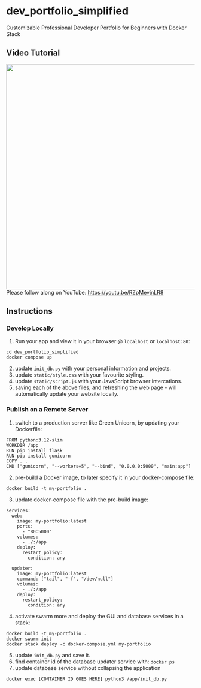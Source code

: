 # dev_portfolio_simplified
Customizable Professional Developer Portfolio for Beginners with Docker Stack

## Video Tutorial
<a href="https://youtu.be/RZpMevjnLR8"><img src="https://github.com/user-attachments/assets/d32f32b1-a656-41ab-affd-5d58415d5023" width=600px></a>
<br>
Please follow along on YouTube: https://youtu.be/RZpMevjnLR8

## Instructions

### Develop Locally
1. Run your app and view it in your browser @ `localhost` or `localhost:80`:
```
cd dev_portfolio_simplified
docker compose up
```
2. update `init_db.py` with your personal information and projects.
3. update `static/style.css` with your favourite styling.
4. update `static/script.js` with your JavaScript browser intercations. 
5. saving each of the above files, and refreshing the web page - will automatically update your website locally.

### Publish on a Remote Server
1. switch to a production server like Green Unicorn, by updating your Dockerfile:
```
FROM python:3.12-slim
WORKDIR /app
RUN pip install flask
RUN pip install gunicorn
COPY . .
CMD ["gunicorn", "--workers=5", "--bind", "0.0.0.0:5000", "main:app"]
```
2. pre-build a Docker image, to later specify it in your docker-compose file:
```
docker build -t my-portfolio .
```
3. update docker-compose file with the pre-build image:
```
services:
  web:
    image: my-portfolio:latest
    ports:
      - "80:5000"
    volumes:
      - ./:/app
    deploy:
      restart_policy:
        condition: any

  updater:
    image: my-portfolio:latest
    command: ["tail", "-f", "/dev/null"]
    volumes:
      - ./:/app
    deploy:
      restart_policy:
        condition: any
```
4. activate swarm more and deploy the GUI and database services in a stack:
```
docker build -t my-portfolio .
docker swarm init
docker stack deploy -c docker-compose.yml my-portfolio
```
5. update `init_db.py` and save it.
6. find container id of the database updater service with: `docker ps`
7. update database service without collapsing the application
```
docker exec [CONTAINER ID GOES HERE] python3 /app/init_db.py
```
